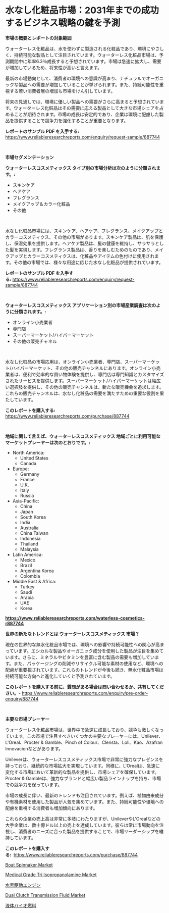 <p><h1>水なし化粧品市場：2031年までの成功するビジネス戦略の鍵を予測</h1></p><p><strong>市場の概要とレポートの対象範囲</strong></p>
<p><p>ウォーターレス化粧品は、水を使わずに製造される化粧品であり、環境にやさしく、持続可能な製品として注目されています。ウォーターレス化粧品市場は、予測期間中に年率6.3％成長すると予想されています。市場は急速に拡大し、需要が増加しているため、将来性が高いと言えます。</p><p>最新の市場動向として、消費者の環境への意識が高まり、ナチュラルでオーガニックな製品への需要が増加していることが挙げられます。また、持続可能性を重視する若い消費者層の増加も市場をけん引しています。</p><p>将来の見通しでは、環境に優しい製品への需要がさらに高まると予想されています。ウォーターレス化粧品はその需要に応える製品として大きな市場シェアを占めることが期待されます。市場の成長は安定的であり、企業は環境に配慮した製品を提供することで競争力を強化することが重要となります。</p></p>
<p><strong>レポートのサンプル PDF を入手する:</strong> <a href="https://www.reliableresearchreports.com/enquiry/request-sample/887744">https://www.reliableresearchreports.com/enquiry/request-sample/887744</a></p>
<p>&nbsp;</p>
<p><strong>市場セグメンテーション</strong></p>
<p><strong>ウォーターレスコスメティックス タイプ別の市場分析は次のように分類されます。:</strong></p>
<p><ul><li>スキンケア</li><li>ヘアケア</li><li>フレグランス</li><li>メイクアップ＆カラー化粧品</li><li>その他</li></ul></p>
<p>&nbsp;</p>
<p><p>水なし化粧品市場には、スキンケア、ヘアケア、フレグランス、メイクアップとカラーコスメティクス、その他の市場があります。スキンケア製品は、肌を保護し、保湿効果を提供します。ヘアケア製品は、髪の健康を維持し、サラサラとした髪を実現します。フレグランス製品は、香りを楽しむためのものであり、メイクアップとカラーコスメティクスは、化粧品やアイテムの色付けに使用されます。その他の市場では、様々な用途に応じた水なし化粧品が提供されています。</p></p>
<p><strong>レポートのサンプル PDF を入手する:</strong>&nbsp;<a href="https://www.reliableresearchreports.com/enquiry/request-sample/887744">https://www.reliableresearchreports.com/enquiry/request-sample/887744</a></p>
<p>&nbsp;</p>
<p><strong> ウォーターレスコスメティックス アプリケーション別の市場産業調査は次のように分類されます。:</strong></p>
<p><ul><li>オンライン小売業者</li><li>専門店</li><li>スーパーマーケット/ハイパーマーケット</li><li>その他の販売チャネル</li></ul></p>
<p>&nbsp;</p>
<p><p>水なし化粧品の市場応用は、オンライン小売業者、専門店、スーパーマーケット/ハイパーマーケット、その他の販売チャンネルにあります。オンライン小売業者は、便利で効率的な買い物体験を提供し、専門店は専門知識とカスタマイズされたサービスを提供します。スーパーマーケット/ハイパーマーケットは幅広い選択肢を提供し、その他の販売チャンネルは、新たな販売機会を追求します。これらの販売チャンネルは、水なし化粧品の需要を満たすための重要な役割を果たしています。</p></p>
<p><strong>このレポートを購入する:</strong>&nbsp; <a href="https://www.reliableresearchreports.com/purchase/887744">https://www.reliableresearchreports.com/purchase/887744</a></p>
<p>&nbsp;</p>
<p><strong>地域に関して言えば、ウォーターレスコスメティックス 地域ごとに利用可能なマーケットプレーヤーは次のとおりです。:</strong></p>
<p><ul>
    <li>
        North America:
        <ul>
            <li>United States</li>
            <li>Canada</li>
        </ul>
    </li>
    <li>
        Europe:
        <ul>
            <li>Germany</li>
            <li>France</li>
            <li>U.K.</li>
            <li>Italy</li>
            <li>Russia</li>
        </ul>
    </li>
    <li>
        Asia-Pacific:
        <ul>
            <li>China</li>
            <li>Japan</li>
            <li>South Korea</li>
            <li>India</li>
            <li>Australia</li>
            <li>China Taiwan</li>
            <li>Indonesia</li>
            <li>Thailand</li>
            <li>Malaysia</li>
        </ul>
    </li>
    <li>
        Latin America:
        <ul>
            <li>Mexico</li>
            <li>Brazil</li>
            <li>Argentina Korea</li>
            <li>Colombia</li>
        </ul>
    </li>
    <li>
        Middle East & Africa:
        <ul>
            <li>Turkey</li>
            <li>Saudi</li>
            <li>Arabia</li>
            <li>UAE</li>
            <li>Korea</li>
        </ul>
    </li>
    </ul></p>
<p><strong><a href="https://www.reliableresearchreports.com/waterless-cosmetics-r887744">https://www.reliableresearchreports.com/waterless-cosmetics-r887744</a></strong>&nbsp;</p>
<p><strong>世界の新たなトレンドとは ウォーターレスコスメティックス 市場？</strong></p>
<p><p>現在の世界的な無水化粧品市場では、環境への影響や持続可能性への関心が高まっています。エシカルな製品やオーガニック成分を使用した製品が注目を集めています。さらに、ミネラルやビタミンを豊富に含む製品の需要も増加しています。また、パッケージングの削減やリサイクル可能な素材の使用など、環境への配慮が重要視されています。これらのトレンドが今後も続き、無水化粧品市場は持続可能な方向へと進化していくと予測されています。</p></p>
<p><strong>このレポートを購入する前に、質問がある場合は問い合わせるか、共有してください。</strong>- <a href="https://www.reliableresearchreports.com/enquiry/pre-order-enquiry/887744">https://www.reliableresearchreports.com/enquiry/pre-order-enquiry/887744</a></p>
<p>&nbsp;</p>
<p><strong>主要な市場プレーヤー</strong></p>
<p><p>ウォーターレス化粧品市場は、世界中で急速に成長しており、競争も激しくなっています。この市場で注目すべきいくつかの主要なプレーヤーには、Unilever、L'Oreal、Procter & Gamble、Pinch of Colour、Clensta、Loli、Kao、Azafran Innovacionなどがあります。</p><p>Unileverは、ウォーターレスコスメティックス市場で非常に強力なプレゼンスを持っており、継続的な市場拡大を実現しています。同様に、L'Orealは、急速に変化する市場において革新的な製品を提供し、市場シェアを確保しています。 Procter & Gambleは、強力なブランドと幅広い製品ラインナップを持ち、市場での競争力を保っています。</p><p>市場の成長に伴い、最新のトレンドも注目されています。例えば、植物由来成分や有機素材を使用した製品が人気を集めています。また、持続可能性や環境への配慮を重視する消費者も増加傾向にあります。</p><p>これらの企業の売上高は非常に多岐にわたりますが、UnileverやL'Orealなどの大手企業は、数十億ドル以上の売上を達成しています。彼らは常に市場動向を注視し、消費者のニーズに合った製品を提供することで、市場リーダーシップを維持しています。</p></p>
<p><strong>このレポートを購入する:</strong>&nbsp;&nbsp;<a href="https://www.reliableresearchreports.com/purchase/887744">https://www.reliableresearchreports.com/purchase/887744</a></p>
<p><p><a href="https://issuu.com/reportprime-2/docs/boat-spinnaker-market-size-2030.pptx">Boat Spinnaker Market</a></p><p><a href="https://github.com/pgtimber/Market-Research-Report-List-2/blob/main/medical-grade-tri-isopropanolamine-market.md">Medical Grade Tri Isopropanolamine Market</a></p><p><a href="https://github.com/schmahlson/Market-Research-Report-List-1/blob/main/807840423807.md">水素駆動エンジン</a></p><p><a href="https://issuu.com/reportprime-2/docs/dual-clutch-transmission-fluid-market-size-2030.pp">Dual Clutch Transmission Fluid Market</a></p><p><a href="https://github.com/zjkmgcs938405/Market-Research-Report-List-1/blob/main/926659523804.md">液体バイオ燃料</a></p></p>
